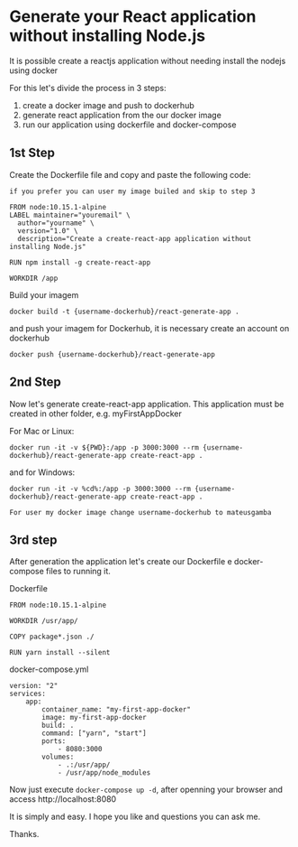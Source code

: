 # Generate your React application without installing Node.js

It is possible create a reactjs application without needing install the nodejs using docker

For this let's divide the process in 3 steps:

1. create a docker image and push to dockerhub
2. generate react application from the our docker image
3. run our application using dockerfile and docker-compose

## 1st Step

Create the Dockerfile file and copy and paste the following code:

`if you prefer you can user my image builed and skip to step 3`

```
FROM node:10.15.1-alpine
LABEL maintainer="youremail" \
  author="yourname" \
  version="1.0" \
  description="Create a create-react-app application without installing Node.js"

RUN npm install -g create-react-app

WORKDIR /app
```

Build your imagem

```
docker build -t {username-dockerhub}/react-generate-app .
```

and push your imagem for Dockerhub, it is necessary create an account on dockerhub

```
docker push {username-dockerhub}/react-generate-app
```

## 2nd Step

Now let's generate create-react-app application. This application must be created in other folder, e.g. myFirstAppDocker

For Mac or Linux:

```
docker run -it -v ${PWD}:/app -p 3000:3000 --rm {username-dockerhub}/react-generate-app create-react-app .
```

and for Windows:

```
docker run -it -v %cd%:/app -p 3000:3000 --rm {username-dockerhub}/react-generate-app create-react-app .
```

`For user my docker image change username-dockerhub to mateusgamba`

## 3rd step

After generation the application let's create our Dockerfile e docker-compose files to running it.

Dockerfile

```
FROM node:10.15.1-alpine

WORKDIR /usr/app/

COPY package*.json ./

RUN yarn install --silent
```

docker-compose.yml

```
version: "2"
services:
    app:
        container_name: "my-first-app-docker"
        image: my-first-app-docker
        build: .
        command: ["yarn", "start"]
        ports:
            - 8080:3000
        volumes:
            - .:/usr/app/
            - /usr/app/node_modules
```

Now just execute `docker-compose up -d`, after openning your browser and access http://localhost:8080

It is simply and easy. I hope you like and questions you can ask me.

Thanks.
